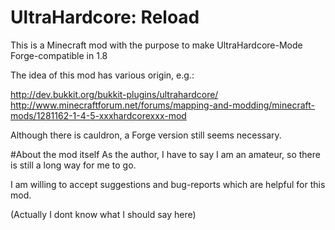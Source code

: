 # UltraHardcore: Reload
This is a Minecraft mod with the purpose to make UltraHardcore-Mode Forge-compatible in 1.8

The idea of this mod has various origin, e.g.:

http://dev.bukkit.org/bukkit-plugins/ultrahardcore/
http://www.minecraftforum.net/forums/mapping-and-modding/minecraft-mods/1281162-1-4-5-xxxhardcorexxx-mod

Although there is cauldron, a Forge version still seems necessary.

#About the mod itself
As the author, I have to say I am an amateur, so there is still a long way for me to go.

I am willing to accept suggestions and bug-reports which are helpful for this mod.

(Actually I dont know what I should say here)
